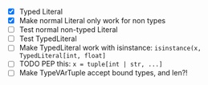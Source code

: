 - [x] Typed Literal
- [x] Make normal Literal only work for non types
- [ ] Test normal non-typed Literal
- [ ] Test TypedLiteral
- [ ] Make TypedLiteral work with isinstance: `isinstance(x, TypedLiteral[int, float]`
- [ ] TODO PEP this: `x = tuple[int | str, ...]`
- [ ] Make TypeVArTuple accept bound types, and len?!
